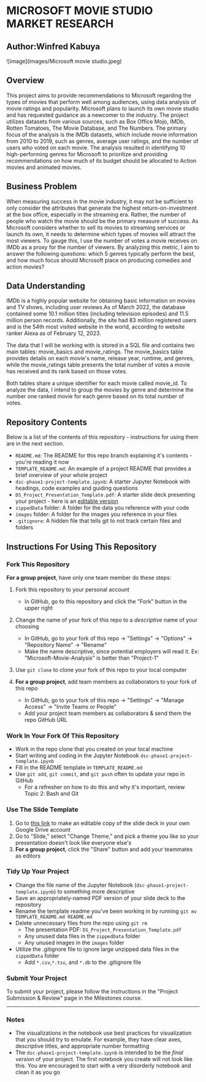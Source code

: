#  MICROSOFT MOVIE STUDIO MARKET RESEARCH
## Author:Winfred Kabuya

![image](images/Microsoft movie studio.jpeg)

 ## Overview
This project aims to provide recommendations to Microsoft regarding the types of movies that perform well among audiences, using data analysis of movie ratings and popularity. Microsoft plans to launch its own movie studio and has requested guidance as a newcomer to the industry. The project utilizes datasets from various sources, such as Box Office Mojo, IMDb, Rotten Tomatoes, The Movie Database, and The Numbers. The primary focus of the analysis is the IMDb datasets, which include movie information from 2010 to 2019, such as genres, average user ratings, and the number of users who voted on each movie. The analysis resulted in identifying 10 high-performing genres for Microsoft to prioritize and providing recommendations on how much of its budget should be allocated to Action movies and animated movies.

## Business Problem
When measuring success in the movie industry, it may not be sufficient to only consider the attributes that generate the highest return-on-investment at the box office, especially in the streaming era. Rather, the number of people who watch the movie should be the primary measure of success. As Microsoft considers whether to sell its movies to streaming services or launch its own, it needs to determine which types of movies will attract the most viewers. To gauge this, I use the number of votes a movie receives on IMDb as a proxy for the number of viewers. By analyzing this metric, I aim to answer the following questions: which 5 genres typically perform the best, and how much focus should Microsoft place on producing comedies and action movies? 

## Data Understanding

IMDb is a highly popular website for obtaining basic information on movies and TV shows, including user reviews.As of March 2022, the database contained some 10.1 million titles (including television episodes) and 11.5 million person records. Additionally, the site had 83 million registered users and is the 54th most visited website in the world, according to website ranker Alexa as of February 12, 2023.

The data that I will be working with is stored in a SQL file and contains two main tables: movie_basics and movie_ratings. The movie_basics table provides details on each movie's name, release year, runtime, and genres, while the movie_ratings table presents the total number of votes a movie has received and its rank based on those votes.

Both tables share a unique identifier for each movie called movie_id. To analyze the data, I intend to group the movies by genre and determine the number one ranked movie for each genre based on its total number of votes.

## Repository Contents

Below is a list of the contents of this repository - instructions for using them are in the next section.

- `README.md`: The README for this repo branch explaining it's contents - you're reading it now
- `TEMPLATE_README.md`: An example of a project README that provides a brief overview of your whole project
- `dsc-phase1-project-template.ipynb`: A starter Jupyter Notebook with headings, code examples and guiding questions
- `DS_Project_Presentation_Template.pdf`: A starter slide deck presenting your project - here is an [editable version](https://docs.google.com/presentation/d/1PaiH1bleXnhiPjTPsAXQSiAK0nkaRlseQIr_Yb-0mz0/copy)
- `zippedData` folder: A folder for the data you reference with your code
- `images` folder: A folder for the images you reference in your files 
- `.gitignore`: A hidden file that tells git to not track certain files and folders

## Instructions For Using This Repository

### Fork This Repository

**For a group project**, have only one team member do these steps:

1. Fork this repository to your personal account
   - In GitHub, go to this repository and click the "Fork" button in the upper right
   
2. Change the name of your fork of this repo to a _descriptive_ name of your choosing
   - In GitHub, go to your fork of this repo -> "Settings" -> "Options" -> "Repository Name" -> "Rename"
   - Make the name descriptive, since potential employers will read it. Ex: "Microsoft-Movie-Analysis" is better than "Project-1"

3. Use `git clone` to clone your fork of this repo to your local computer

4. **For a group project**, add team members as collaborators to your fork of this repo
   - In GitHub, go to your fork of this repo -> "Settings" -> "Manage Access" -> "Invite Teams or People"
   - Add your project team members as collaborators & send them the repo GitHub URL

### Work In Your Fork Of This Repository

- Work in the repo clone that you created on your local machine
- Start writing and coding in the Jupyter Notebook `dsc-phase1-project-template.ipynb`
- Fill in the README template in `TEMPLATE_README.md`
- Use `git add`, `git commit`, and `git push` often to update your repo in GitHub
   - For a refresher on how to do this and why it's important, review Topic 2: Bash and Git

### Use The Slide Template

1. Go to [this link](https://docs.google.com/presentation/d/1PaiH1bleXnhiPjTPsAXQSiAK0nkaRlseQIr_Yb-0mz0/copy) to make an editable copy of the slide deck in your own Google Drive account
2. Go to "Slide," select "Change Theme," and pick a theme you like so your presentation doesn't look like everyone else's
3. **For a group project**, click the "Share" button and add your teammates as editors

### Tidy Up Your Project

- Change the file name of the Jupyter Notebook (`dsc-phase1-project-template.ipynb`) to something more descriptive
- Save an appropriately-named PDF version of your slide deck to the repository
- Rename the template readme you've been working in by running `git mv TEMPLATE_README.md README.md`
- Delete unnecessary files from the repo using `git rm`
   - The presentation PDF: `DS_Project_Presentation_Template.pdf`
   - Any unused data files in the `zippedData` folder
   - Any unused images in the `images` folder
- Utilize the .gitignore file to ignore large unzipped data files in the `zippedData` folder
   - Add `*.csv`,`*.tsv`, and `*.db` to the .gitignore file

### Submit Your Project

To submit your project, please follow the instructions in the "Project Submission & Review" page in the Milestones course.

***
### Notes

- The visualizations in the notebook use best practices for visualization that you should try to emulate. For example, they have clear axes, descriptive titles, and appropriate number formatting
- The `dsc-phase1-project-template.ipynb` is intended to be the _final version_ of your project. The first notebook you create will not look like this. You are encouraged to start with a very disorderly notebook and clean it as you go
